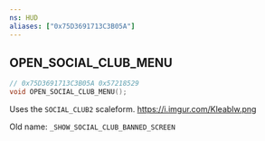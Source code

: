 ```yaml
---
ns: HUD
aliases: ["0x75D3691713C3B05A"]
---
```

## OPEN_SOCIAL_CLUB_MENU

```c
// 0x75D3691713C3B05A 0x57218529
void OPEN_SOCIAL_CLUB_MENU();
```

Uses the `SOCIAL_CLUB2` scaleform. https://i.imgur.com/KleabIw.png

Old name: `_SHOW_SOCIAL_CLUB_BANNED_SCREEN`